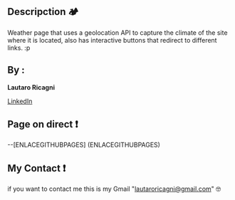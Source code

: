 ## Descripction 🏕️

Weather page that uses a geolocation API to capture the climate of the site where it is located, also has interactive buttons that redirect to different links. :p

## By :

**Lautaro Ricagni**

[LinkedIn](https://www.linkedin.com/in/lautaro-ricagni-33a57b214/)

## Page on direct ❗
--[ENLACEGITHUBPAGES] (ENLACEGITHUBPAGES)

## My Contact ❗
if you want to contact me this is my Gmail "lautaroricagni@gmail.com" 🤓
